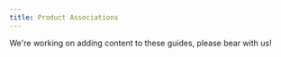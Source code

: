 ```yaml
---
title: Product Associations
---
```


<tool-tip title="Guides incoming!">
We're working on adding content to these guides, please bear with us!
</tool-tip>
